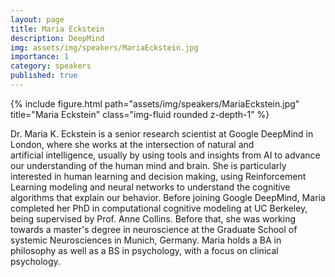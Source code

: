 ```yaml
---
layout: page
title: Maria Eckstein
description: DeepMind
img: assets/img/speakers/MariaEckstein.jpg
importance: 1
category: speakers
published: true
---
```


<div class="row justify-content-sm-center">
    <div class="col-sm-8 mt-3 mt-md-0">
        {% include figure.html path="assets/img/speakers/MariaEckstein.jpg" title="Maria Eckstein" class="img-fluid rounded z-depth-1" %}
    </div>
</div>

Dr. Maria K. Eckstein is a senior research scientist at Google DeepMind in London, where she works at the intersection of natural and artificial intelligence, usually by using tools and insights from AI to advance our understanding of the human mind and brain. She is particularly interested in human learning and decision making, using Reinforcement Learning modeling and neural networks to understand the cognitive algorithms that explain our behavior.
Before joining Google DeepMind, Maria completed her PhD in computational cognitive modeling at UC Berkeley, being supervised by Prof. Anne Collins. Before that, she was working towards a master's degree in neuroscience at the Graduate School of systemic Neurosciences in Munich, Germany. Maria holds a BA in philosophy as well as a BS in psychology, with a focus on clinical psychology. 
